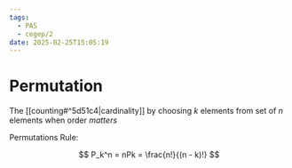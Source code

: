 ```yaml
---
tags:
  - PAS
  - cegep/2
date: 2025-02-25T15:05:19
---
```


# Permutation

The [[counting#^5d51c4|cardinality]] by choosing $k$ elements from set of $n$ elements when order *matters*

Permutations Rule:

$$
P_k^n = nPk = \frac{n!}{(n - k)!}
$$